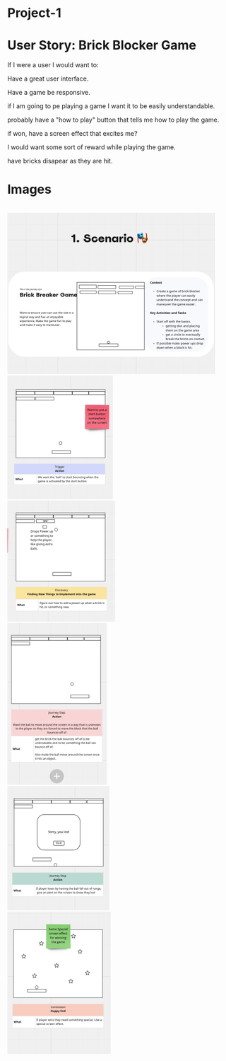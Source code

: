 # Project-1

# User Story: Brick Blocker Game

If I were a user I would want to:

Have a great user interface.

Have a game be responsive.

if I am going to pe playing a game I want it to be easily understandable.

probably have a "how to play" button that tells me how to play the game. 

if won, have a screen effect that excites me?

I would want some sort of reward while playing the game. 

have bricks disapear as they are hit. 

# Images 

<br>
<img src="images-for-readme/Images/Scenario.png">
<br>
<img src="images-for-readme/Images/Story1.png">
<br>
<img src="images-for-readme/Images/Story2.png">
<br>
<img src="images-for-readme/Images/Story3.png">
<br>
<img src="images-for-readme/Images/Story4.png">
<br>
<img src="images-for-readme/Images/Story5.png">
